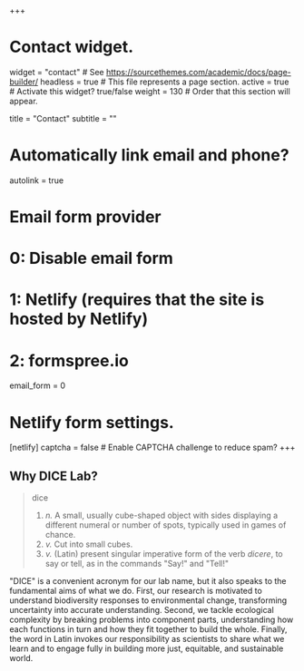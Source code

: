 +++
# Contact widget.
widget = "contact"  # See https://sourcethemes.com/academic/docs/page-builder/
headless = true  # This file represents a page section.
active = true  # Activate this widget? true/false
weight = 130  # Order that this section will appear.

title = "Contact"
subtitle = ""

# Automatically link email and phone?
autolink = true

# Email form provider
#   0: Disable email form
#   1: Netlify (requires that the site is hosted by Netlify)
#   2: formspree.io
email_form = 0

# Netlify form settings.
[netlify]
  captcha = false  # Enable CAPTCHA challenge to reduce spam?
+++

## Why DICE Lab?
> dice
> 1. *n.* A small, usually cube-shaped object with sides displaying a different numeral or number of spots, typically used in games of chance.
> 2. *v.* Cut into small cubes.
> 3. *v.* (Latin) present singular imperative form of the verb *dicere*, to say or tell, as in the commands "Say!" and "Tell!"

"DICE" is a convenient acronym for our lab name, but it also speaks to the fundamental aims of what we do. First, our research is motivated to understand biodiversity responses to environmental change, transforming uncertainty into accurate understanding. Second, we tackle ecological complexity by breaking problems into component parts, understanding how each functions in turn and how they fit together to build the whole. Finally, the word in Latin invokes our responsibility as scientists to share what we learn and to engage fully in building more just, equitable, and sustainable world.
